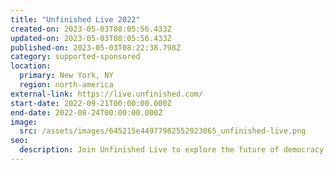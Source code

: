 ```yaml
---
title: "Unfinished Live 2022"
created-on: 2023-05-03T08:05:56.433Z
updated-on: 2023-05-03T08:05:56.433Z
published-on: 2023-05-03T08:22:38.798Z
category: supported-sponsored
location:
  primary: New York, NY
  region: north-america
external-link: https://live.unfinished.com/
start-date: 2022-09-21T00:00:00.000Z
end-date: 2022-08-24T00:00:00.000Z
image:
  src: /assets/images/645215e44977982552923065_unfinished-live.png
seo:
  description: Join Unfinished Live to explore the future of democracy and technology.
---
```

